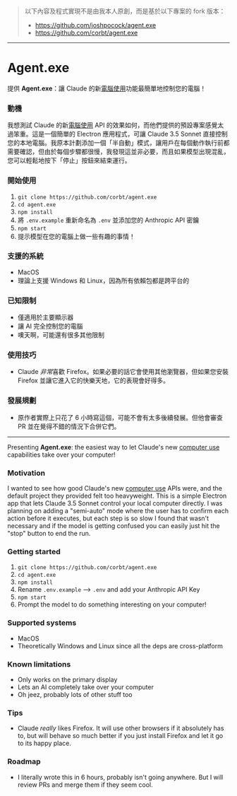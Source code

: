 > 以下內容及程式實現不是由我本人原創，而是基於以下專案的 fork 版本：
> - https://github.com/joshpocock/agent.exe 
> - https://github.com/corbt/agent.exe

---

# Agent.exe
提供 **Agent.exe**：讓 Claude 的新[電腦使用](https://www.anthropic.com/news/3-5-models-and-computer-use)功能最簡單地控制您的電腦！

### 動機
我想測試 Claude 的新[電腦使用](https://www.anthropic.com/news/3-5-models-and-computer-use) API 的效果如何，而他們提供的預設專案感覺太過笨重。這是一個簡單的 Electron 應用程式，可讓 Claude 3.5 Sonnet 直接控制您的本地電腦。我原本計劃添加一個「半自動」模式，讓用戶在每個動作執行前都需要確認，但由於每個步驟都很慢，我發現這並非必要，而且如果模型出現混亂，您可以輕鬆地按下「停止」按鈕來結束運行。

### 開始使用
1. `git clone https://github.com/corbt/agent.exe`
2. `cd agent.exe`
3. `npm install`
4. 將 `.env.example` 重新命名為 `.env` 並添加您的 Anthropic API 密鑰
5. `npm start`
6. 提示模型在您的電腦上做一些有趣的事情！

### 支援的系統
- MacOS
- 理論上支援 Windows 和 Linux，因為所有依賴包都是跨平台的

### 已知限制
- 僅適用於主要顯示器
- 讓 AI 完全控制您的電腦
- 噢天啊，可能還有很多其他限制

### 使用技巧
- Claude *非常*喜歡 Firefox。如果必要的話它會使用其他瀏覽器，但如果您安裝 Firefox 並讓它進入它的快樂天地，它的表現會好得多。

### 發展規劃
- 原作者實際上只花了 6 小時寫這個，可能不會有太多後續發展。但他會審查 PR 並在覺得不錯的情況下合併它們。

---

Presenting **Agent.exe**: the easiest way to let Claude's new [computer use](https://www.anthropic.com/news/3-5-models-and-computer-use) capabilities take over your computer!

### Motivation
I wanted to see how good Claude's new [computer use](https://www.anthropic.com/news/3-5-models-and-computer-use) APIs were, and the default project they provided felt too heavyweight. This is a simple Electron app that lets Claude 3.5 Sonnet control your local computer directly. I was planning on adding a "semi-auto" mode where the user has to confirm each action before it executes, but each step is so slow I found that wasn't necessary and if the model is getting confused you can easily just hit the "stop" button to end the run.

### Getting started
1. `git clone https://github.com/corbt/agent.exe`
2. `cd agent.exe`
3. `npm install`
4. Rename `.env.example` --> `.env` and add your Anthropic API Key
5. `npm start`
6. Prompt the model to do something interesting on your computer!

### Supported systems
- MacOS
- Theoretically Windows and Linux since all the deps are cross-platform

### Known limitations
- Only works on the primary display
- Lets an AI completely take over your computer
- Oh jeez, probably lots of other stuff too

### Tips
- Claude *really* likes Firefox. It will use other browsers if it absolutely has to, but will behave so much better if you just install Firefox and let it go to its happy place.

### Roadmap
- I literally wrote this in 6 hours, probably isn't going anywhere. But I will review PRs and merge them if they seem cool.
